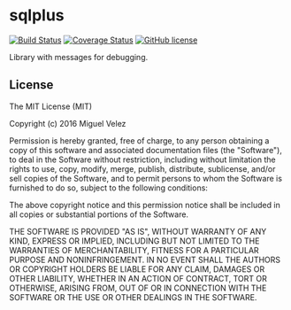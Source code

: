 # sqlplus

[![Build Status](https://travis-ci.org/mijecu25/messages.svg?branch=master)](https://travis-ci.org/mijecu25/messages)
[![Coverage Status](https://coveralls.io/repos/github/mijecu25/messages/badge.svg?branch=master)](https://coveralls.io/github/mijecu25/messages?branch=master)
[![GitHub license](https://img.shields.io/badge/license-MIT-blue.svg)](https://raw.githubusercontent.com/mijecu25/messages/master/LICENSE)

Library with messages for debugging.

## License

The MIT License (MIT)

Copyright (c) 2016 Miguel Velez

Permission is hereby granted, free of charge, to any person obtaining a copy
of this software and associated documentation files (the "Software"), to deal
in the Software without restriction, including without limitation the rights
to use, copy, modify, merge, publish, distribute, sublicense, and/or sell
copies of the Software, and to permit persons to whom the Software is
furnished to do so, subject to the following conditions:

The above copyright notice and this permission notice shall be included in all
copies or substantial portions of the Software.

THE SOFTWARE IS PROVIDED "AS IS", WITHOUT WARRANTY OF ANY KIND, EXPRESS OR
IMPLIED, INCLUDING BUT NOT LIMITED TO THE WARRANTIES OF MERCHANTABILITY,
FITNESS FOR A PARTICULAR PURPOSE AND NONINFRINGEMENT. IN NO EVENT SHALL THE
AUTHORS OR COPYRIGHT HOLDERS BE LIABLE FOR ANY CLAIM, DAMAGES OR OTHER
LIABILITY, WHETHER IN AN ACTION OF CONTRACT, TORT OR OTHERWISE, ARISING FROM,
OUT OF OR IN CONNECTION WITH THE SOFTWARE OR THE USE OR OTHER DEALINGS IN THE
SOFTWARE.

